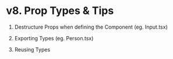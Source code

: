 # v8. Prop Types & Tips

1. Destructure Props when defining the Component
(eg. Input.tsx)

2. Exporting Types
(eg. Person.tsx)

3. Reusing Types